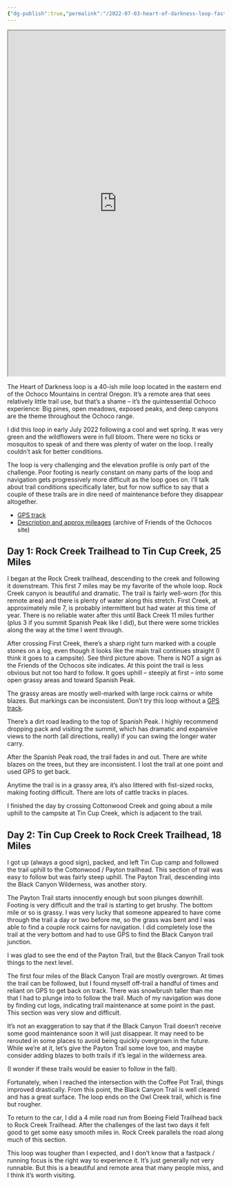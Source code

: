 ```yaml
---
{"dg-publish":true,"permalink":"/2022-07-03-heart-of-darkness-loop-fastpack/"}
---
```



<iframe src="https://photoprism.ajy.co/s/13icq91ne6/heart-of-darkness" width="100%" height="800"></iframe>

The Heart of Darkness loop is a 40-ish mile loop located in the eastern end of the Ochoco Mountains in central Oregon. It’s a remote area that sees relatively little trail use, but that’s a shame – it’s the quintessential Ochoco experience: Big pines, open meadows, exposed peaks, and deep canyons are the theme throughout the Ochoco range.

I did this loop in early July 2022 following a cool and wet spring. It was very green and the wildflowers were in full bloom. There were no ticks or mosquitos to speak of and there was plenty of water on the loop. I really couldn’t ask for better conditions.

The loop is very challenging and the elevation profile is only part of the challenge. Poor footing is nearly constant on many parts of the loop and navigation gets progressively more difficult as the loop goes on. I’ll talk about trail conditions specifically later, but for now suffice to say that a couple of these trails are in dire need of maintenance before they disappear altogether.

-   [GPS track](https://caltopo.com/m/EAUN)
-   [Description and approx mileages](https://web.archive.org/web/20190811203916/http://www.friendsoftheochocos.org/heart-of-darkness) (archive of Friends of the Ochocos site)

## Day 1: Rock Creek Trailhead to Tin Cup Creek, 25 Miles

I began at the Rock Creek trailhead, descending to the creek and following it downstream. This first 7 miles may be my favorite of the whole loop. Rock Creek canyon is beautiful and dramatic. The trail is fairly well-worn (for this remote area) and there is plenty of water along this stretch. First Creek, at approximately mile 7, is probably intermittent but had water at this time of year. There is no reliable water after this until Back Creek 11 miles further (plus 3 if you summit Spanish Peak like I did), but there were some trickles along the way at the time I went through.

After crossing First Creek, there’s a sharp right turn marked with a couple stones on a log, even though it looks like the main trail continues straight (I think it goes to a campsite). See third picture above. There is NOT a sign as the Friends of the Ochocos site indicates. At this point the trail is less obvious but not too hard to follow. It goes uphill – steeply at first – into some open grassy areas and toward Spanish Peak.

The grassy areas are mostly well-marked with large rock cairns or white blazes. But markings can be inconsistent. Don’t try this loop without a [GPS track](https://caltopo.com/m/EAUN).

There’s a dirt road leading to the top of Spanish Peak. I highly recommend dropping pack and visiting the summit, which has dramatic and expansive views to the north (all directions, really) if you can swing the longer water carry.

After the Spanish Peak road, the trail fades in and out. There are white blazes on the trees, but they are inconsistent. I lost the trail at one point and used GPS to get back.

Anytime the trail is in a grassy area, it’s also littered with fist-sized rocks, making footing difficult. There are lots of cattle tracks in places.

I finished the day by crossing Cottonwood Creek and going about a mile uphill to the campsite at Tin Cup Creek, which is adjacent to the trail.

## Day 2: Tin Cup Creek to Rock Creek Trailhead, 18 Miles

I got up (always a good sign), packed, and left Tin Cup camp and followed the trail uphill to the Cottonwood / Payton trailhead. This section of trail was easy to follow but was fairly steep uphill. The Payton Trail, descending into the Black Canyon Wilderness, was another story.

The Payton Trail starts innocently enough but soon plunges downhill. Footing is very difficult and the trail is starting to get brushy. The bottom mile or so is grassy. I was very lucky that someone appeared to have come through the trail a day or two before me, so the grass was bent and I was able to find a couple rock cairns for navigation. I did completely lose the trail at the very bottom and had to use GPS to find the Black Canyon trail junction.

I was glad to see the end of the Payton Trail, but the Black Canyon Trail took things to the next level.

The first four miles of the Black Canyon Trail are mostly overgrown. At times the trail can be followed, but I found myself off-trail a handful of times and reliant on GPS to get back on track. There was snowbrush taller than me that I had to plunge into to follow the trail. Much of my navigation was done by finding cut logs, indicating trail maintenance at some point in the past. This section was very slow and difficult.

It’s not an exaggeration to say that if the Black Canyon Trail doesn’t receive some good maintenance soon it will just disappear. It may need to be rerouted in some places to avoid being quickly overgrown in the future. While we’re at it, let’s give the Payton Trail some love too, and maybe consider adding blazes to both trails if it’s legal in the wilderness area.

(I wonder if these trails would be easier to follow in the fall).

Fortunately, when I reached the intersection with the Coffee Pot Trail, things improved drastically. From this point, the Black Canyon Trail is well cleared and has a great surface. The loop ends on the Owl Creek trail, which is fine but rougher.

To return to the car, I did a 4 mile road run from Boeing Field Trailhead back to Rock Creek Trailhead. After the challenges of the last two days it felt good to get some easy smooth miles in. Rock Creek parallels the road along much of this section.

This loop was tougher than I expected, and I don’t know that a fastpack / running focus is the right way to experience it. It’s just generally not very runnable. But this is a beautiful and remote area that many people miss, and I think it’s worth visiting.